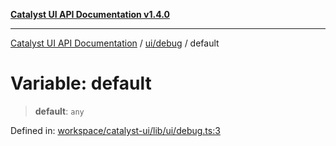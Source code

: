[**Catalyst UI API Documentation v1.4.0**](../../../README.md)

---

[Catalyst UI API Documentation](../../../README.md) / [ui/debug](../README.md) / default

# Variable: default

> **default**: `any`

Defined in: [workspace/catalyst-ui/lib/ui/debug.ts:3](https://github.com/TheBranchDriftCatalyst/catalyst-ui/blob/main/lib/ui/debug.ts#L3)

